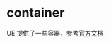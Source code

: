 # container

UE 提供了一些容器，参考[官方文档](https://dev.epicgames.com/documentation/en-us/unreal-engine/API/Runtime/Core/Containers?application_version=5.4)
